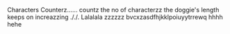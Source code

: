 Characters Counterz......
countz the no of characterzz
the doggie's length keeps on increazzing
././.
Lalalala
zzzzzz
bvcxzasdfhjkklpoiuyytrrewq
hhhh
hehe